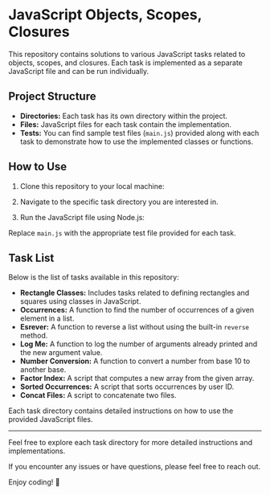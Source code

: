 # JavaScript Objects, Scopes, Closures

This repository contains solutions to various JavaScript tasks related to objects, scopes, and closures. Each task is implemented as a separate JavaScript file and can be run individually.

## Project Structure

- **Directories:** Each task has its own directory within the project.
- **Files:** JavaScript files for each task contain the implementation.
- **Tests:** You can find sample test files (`main.js`) provided along with each task to demonstrate how to use the implemented classes or functions.

## How to Use

1. Clone this repository to your local machine:


2. Navigate to the specific task directory you are interested in.

3. Run the JavaScript file using Node.js:


Replace `main.js` with the appropriate test file provided for each task.

## Task List

Below is the list of tasks available in this repository:

- **Rectangle Classes:** Includes tasks related to defining rectangles and squares using classes in JavaScript.
- **Occurrences:** A function to find the number of occurrences of a given element in a list.
- **Esrever:** A function to reverse a list without using the built-in `reverse` method.
- **Log Me:** A function to log the number of arguments already printed and the new argument value.
- **Number Conversion:** A function to convert a number from base 10 to another base.
- **Factor Index:** A script that computes a new array from the given array.
- **Sorted Occurrences:** A script that sorts occurrences by user ID.
- **Concat Files:** A script to concatenate two files.

Each task directory contains detailed instructions on how to use the provided JavaScript files.

---

Feel free to explore each task directory for more detailed instructions and implementations.

If you encounter any issues or have questions, please feel free to reach out.

Enjoy coding! 🚀

